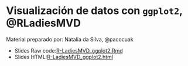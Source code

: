 # Visualización de datos con  `ggplot2`, @RLadiesMVD 


Material preparado por: Natalia da Silva, @pacocuak

- Slides Raw code:[R-LadiesMVD_ggplot2.Rmd](R-LadiesMVD_ggplot2.Rmd)
- Slides HTML:[R-LadiesMVD_ggplot2.html](R-LadiesMVD_ggplot2.html)



